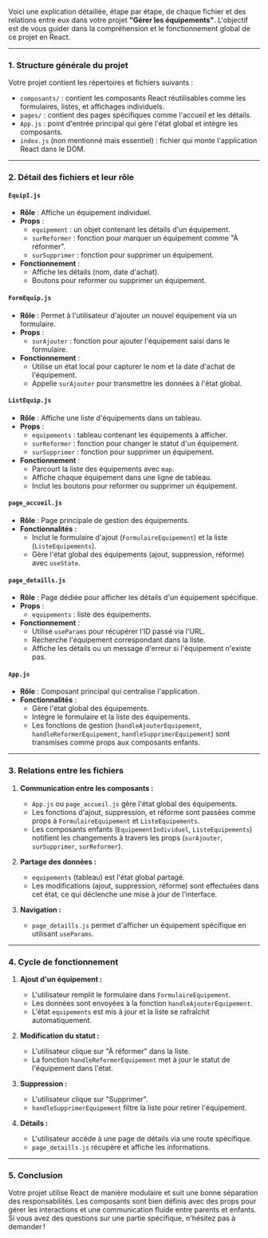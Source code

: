 Voici une explication détaillée, étape par étape, de chaque fichier et des relations entre eux dans votre projet **"Gérer les équipements"**. L'objectif est de vous guider dans la compréhension et le fonctionnement global de ce projet en React.

---

### 1. **Structure générale du projet**

Votre projet contient les répertoires et fichiers suivants :
- `composants/` : contient les composants React réutilisables comme les formulaires, listes, et affichages individuels.
- `pages/` : contient des pages spécifiques comme l'accueil et les détails.
- `App.js` : point d'entrée principal qui gère l'état global et intègre les composants.
- `index.js` (non mentionné mais essentiel) : fichier qui monte l'application React dans le DOM.

---

### 2. **Détail des fichiers et leur rôle**

#### **`EquipI.js`**
- **Rôle** : Affiche un équipement individuel.
- **Props** :
  - `equipement` : un objet contenant les détails d'un équipement.
  - `surReformer` : fonction pour marquer un équipement comme "À réformer".
  - `surSupprimer` : fonction pour supprimer un équipement.
- **Fonctionnement** :
  - Affiche les détails (nom, date d'achat).
  - Boutons pour reformer ou supprimer un équipement.

#### **`FormEquip.js`**
- **Rôle** : Permet à l'utilisateur d'ajouter un nouvel équipement via un formulaire.
- **Props** :
  - `surAjouter` : fonction pour ajouter l'équipement saisi dans le formulaire.
- **Fonctionnement** :
  - Utilise un état local pour capturer le nom et la date d'achat de l'équipement.
  - Appelle `surAjouter` pour transmettre les données à l'état global.

#### **`ListEquip.js`**
- **Rôle** : Affiche une liste d'équipements dans un tableau.
- **Props** :
  - `equipements` : tableau contenant les équipements à afficher.
  - `surReformer` : fonction pour changer le statut d'un équipement.
  - `surSupprimer` : fonction pour supprimer un équipement.
- **Fonctionnement** :
  - Parcourt la liste des équipements avec `map`.
  - Affiche chaque équipement dans une ligne de tableau.
  - Inclut les boutons pour reformer ou supprimer un équipement.

#### **`page_accueil.js`**
- **Rôle** : Page principale de gestion des équipements.
- **Fonctionnalités** :
  - Inclut le formulaire d'ajout (`FormulaireEquipement`) et la liste (`ListeEquipements`).
  - Gère l'état global des équipements (ajout, suppression, réforme) avec `useState`.

#### **`page_detaills.js`**
- **Rôle** : Page dédiée pour afficher les détails d'un équipement spécifique.
- **Props** :
  - `equipements` : liste des équipements.
- **Fonctionnement** :
  - Utilise `useParams` pour récupérer l'ID passé via l'URL.
  - Recherche l'équipement correspondant dans la liste.
  - Affiche les détails ou un message d'erreur si l'équipement n'existe pas.

#### **`App.js`**
- **Rôle** : Composant principal qui centralise l'application.
- **Fonctionnalités** :
  - Gère l'état global des équipements.
  - Intègre le formulaire et la liste des équipements.
  - Les fonctions de gestion (`handleAjouterEquipement`, `handleReformerEquipement`, `handleSupprimerEquipement`) sont transmises comme props aux composants enfants.

---

### 3. **Relations entre les fichiers**

1. **Communication entre les composants :**
   - `App.js` ou `page_accueil.js` gère l'état global des équipements.
   - Les fonctions d'ajout, suppression, et réforme sont passées comme props à `FormulaireEquipement` et `ListeEquipements`.
   - Les composants enfants (`EquipementIndividuel`, `ListeEquipements`) notifient les changements à travers les props (`surAjouter`, `surSupprimer`, `surReformer`).

2. **Partage des données :**
   - `equipements` (tableau) est l'état global partagé.
   - Les modifications (ajout, suppression, réforme) sont effectuées dans cet état, ce qui déclenche une mise à jour de l'interface.

3. **Navigation :**
   - `page_detaills.js` permet d'afficher un équipement spécifique en utilisant `useParams`.

---

### 4. **Cycle de fonctionnement**

1. **Ajout d'un équipement :**
   - L'utilisateur remplit le formulaire dans `FormulaireEquipement`.
   - Les données sont envoyées à la fonction `handleAjouterEquipement`.
   - L'état `equipements` est mis à jour et la liste se rafraîchit automatiquement.

2. **Modification du statut :**
   - L'utilisateur clique sur "À réformer" dans la liste.
   - La fonction `handleReformerEquipement` met à jour le statut de l'équipement dans l'état.

3. **Suppression :**
   - L'utilisateur clique sur "Supprimer".
   - `handleSupprimerEquipement` filtre la liste pour retirer l'équipement.

4. **Détails :**
   - L'utilisateur accède à une page de détails via une route spécifique.
   - `page_detaills.js` récupère et affiche les informations.

---

### 5. **Conclusion**

Votre projet utilise React de manière modulaire et suit une bonne séparation des responsabilités. Les composants sont bien définis avec des props pour gérer les interactions et une communication fluide entre parents et enfants. Si vous avez des questions sur une partie spécifique, n'hésitez pas à demander !
